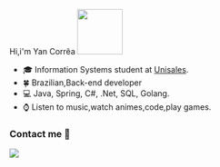  Hi,i'm Yan Corrêa <img src="https://media.giphy.com/media/QXhSr6NDR4F5t69GL8/giphy.gif" height="80px" width="80px">
- :mortar_board: Information Systems student at [Unisales](https://unisales.br/).
- :four_leaf_clover: Brazilian,Back-end developer
- :computer: Java, Spring, C#, .Net, SQL, Golang.
- :watch: Listen to music,watch animes,code,play games.

### Contact me :speech_balloon:
<a href="https://www.linkedin.com/in/yan-corr%C3%AAa999/"><img src="https://img.shields.io/badge/linkedin-%230077B5.svg?&style=for-the-badge&logo=linkedin&logoColor=white">
